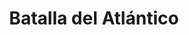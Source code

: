 ﻿---
title: "Batalla del Atlántico"
permalink: periodes_642.html
layout: periode
dataInici: 1939-09-03
dataFi: 1945-05-08
sidebar: periodes
pares:
  - 349:
    title: "Frente Occidental"
    dataInici: "(1939-09-01)"
    dataFi: "(1945-05-07)"

fills:
jocsPrincipals:
jocsEscenaris:
  - title: "Battleships at War: Atlantic"
    bggId: 18605

  - title: "Submarine"
    bggId: 3083
    dataInici: 
    dataFi: 

  - title: "The Hunters: German U-Boats at War, 1939-43"
    bggId: 113873
    dataInici: 
    dataFi: 

  - title: "Loups gris en Atlantique"
    bggId: 66372
    dataInici: 
    dataFi: 

jocsEpoca:
jocsEpocaEscenaris:
---
